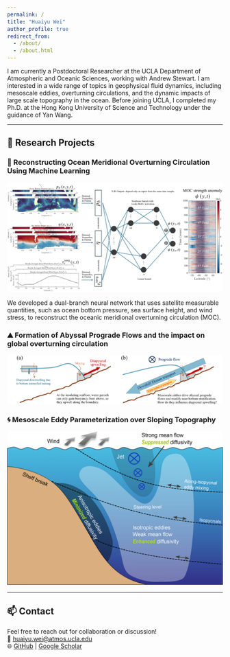 ```yaml
---
permalink: /
title: "Huaiyu Wei"
author_profile: true
redirect_from: 
  - /about/
  - /about.html
---
```


I am currently a Postdoctoral Researcher at the UCLA Department of Atmospheric and Oceanic Sciences, working with Andrew Stewart.  I am interested in a wide range of topics in geophysical fluid dynamics, including mesoscale eddies, overturning circulations, and the dynamic impacts of large scale topography in the ocean. Before joining UCLA, I completed my Ph.D. at the Hong Kong University of Science and Technology under the guidance of Yan Wang.



<!-- My current research primarily focuses on leveraging machine learning techniques and satellite measurements to predict the Ocean Meridional Overturning Circulation. I have also been exploring the mechanisms of eddy-driven topostrophy near sloping seafloors. -->

<!-- Before joining UCLA, I completed my Ph.D. at the Hong Kong University of Science and Technology under the guidance of Yan Wang. My doctoral research focused on the parameterization of mesoscale eddies over sloping seafloors. We developed parameterizations of eddy advection and eddy diffusion across continental slopes using idealized numerical simulations, and some of these parameterizations have been implemented into MITgcm. -->

---

## 🔬 Research Projects


### 🌊 Reconstructing Ocean Meridional Overturning Circulation Using Machine Learning

<img src="images/DBNN.png" alt="MOC" width="600"/>

We developed a dual-branch neural network that uses satellite measurable quantities, such as ocean bottom pressure, sea surface height, and wind stress, to reconstruct the oceanic meridional overturning circulation (MOC). 

### ⛰️ Formation of Abyssal Prograde Flows and the impact on global overturning circulation

<img src="images/Neptune_Upwelling.png" alt="Prograde flow" width="600"/>


### 🌀 Mesoscale Eddy Parameterization over Sloping Topography

<img src="images/ww21.png" alt="Prograde flow" width="600"/>


---

## 📫 Contact

Feel free to reach out for collaboration or discussion!  
📧 huaiyu.wei@atmos.ucla.edu  
🌐 [GitHub](https://github.com/HuaiyuWEI) | [Google Scholar](https://scholar.google.com/)
